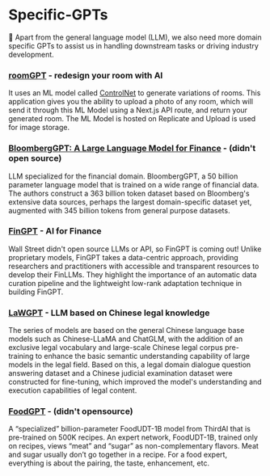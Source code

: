 # Specific-GPTs
🚀 Apart from the general language model (LLM), we also need more domain specific GPTs to assist us in handling downstream tasks or driving industry development.

### [roomGPT](https://github.com/Nutlope/roomGPT) - redesign your room with AI
It uses an ML model called [ControlNet](https://github.com/lllyasviel/ControlNet) to generate variations of rooms. This application gives you the ability to upload a photo of any room, which will send it through this ML Model using a Next.js API route, and return your generated room. The ML Model is hosted on Replicate and Upload is used for image storage.

### [BloombergGPT: A Large Language Model for Finance](https://arxiv.org/abs/2303.17564) - (didn't open source)
LLM specialized for the financial domain. BloombergGPT, a 50 billion parameter language model that is trained on a wide range of financial data. The authors construct a 363 billion token dataset based on Bloomberg's extensive data sources, perhaps the largest domain-specific dataset yet, augmented with 345 billion tokens from general purpose datasets.

### [FinGPT](https://github.com/AI4Finance-Foundation/FinGPT) - AI for Finance
Wall Street didn't open source LLMs or API, so FinGPT is coming out! Unlike proprietary models, FinGPT takes a data-centric approach, providing researchers and practitioners with accessible and transparent resources to develop their FinLLMs. They highlight the importance of an automatic data curation pipeline and the lightweight low-rank adaptation technique in building FinGPT. 

### [LaWGPT](https://github.com/pengxiao-song/LaWGPT) - LLM based on Chinese legal knowledge
The series of models are based on the general Chinese language base models such as Chinese-LLaMA and ChatGLM, with the addition of an exclusive legal vocabulary and large-scale Chinese legal corpus pre-training to enhance the basic semantic understanding capability of large models in the legal field. Based on this, a legal domain dialogue question answering dataset and a Chinese judicial examination dataset were constructed for fine-tuning, which improved the model's understanding and execution capabilities of legal content.

### [FoodGPT](https://huggingface.co/spaces/thirdai/FoodUDT-1B) - (didn't opensource)
A “specialized” billion-parameter FoodUDT-1B model from ThirdAI that is pre-trained on 500K recipes. An expert network, FoodUDT-1B, trained only on recipes, views “meat” and “sugar” as non-complementary flavors. Meat and sugar usually don’t go together in a recipe. For a food expert, everything is about the pairing, the taste, enhancement, etc.

